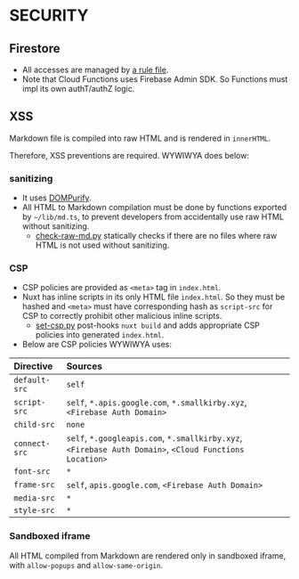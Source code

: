 # SECURITY

## Firestore

- All accesses are managed by [a rule file](../fconfig/firestore.rules).
- Note that Cloud Functions uses Firebase Admin SDK. So Functions must impl its own authT/authZ logic.

## XSS

Markdown file is compiled into raw HTML and is rendered in `innerHTML`.

Therefore, XSS preventions are required. WYWIWYA does below:

### sanitizing

- It uses [DOMPurify](https://github.com/cure53/DOMPurify).
- All HTML to Markdown compilation must be done by functions exported by `~/lib/md.ts`, to prevent developers from accidentally use raw HTML without sanitizing.
  - [check-raw-md.py](../misc/check-raw-md.bash) statically checks if there are no files where raw HTML is not used without sanitizing.

### CSP

- CSP policies are provided as `<meta>` tag in `index.html`.
- Nuxt has inline scripts in its only HTML file `index.html`. So they must be hashed and `<meta>` must have corresponding hash as `script-src` for CSP to correctly prohibit other malicious inline scripts.
  - [set-csp.py](../misc/set-csp.py) post-hooks `nuxt build` and adds appropriate CSP policies into generated `index.html`.
- Below are CSP policies WYWIWYA uses:

| Directive | Sources |
|:---|:---|
| `default-src` | `self` |
| `script-src` | `self`, `*.apis.google.com`, `*.smallkirby.xyz`, `<Firebase Auth Domain>` |
| `child-src` |  `none` |
| `connect-src` | `self`, `*.googleapis.com`, `*.smallkirby.xyz`, `<Firebase Auth Domain>`, `<Cloud Functions Location>` |
| `font-src` |  `*` |
| `frame-src` |  `self`, `apis.google.com`, `<Firebase Auth Domain>` |
| `media-src` |  `*` |
| `style-src` |  `*` |

### Sandboxed iframe

All HTML compiled from Markdown are rendered only in sandboxed iframe, with `allow-popups` and `allow-same-origin`.
